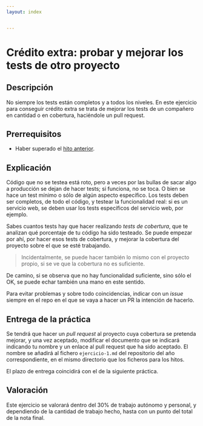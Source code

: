 ```yaml
---
layout: index


---
```

# Crédito extra: probar y mejorar los tests de otro proyecto

Descripción
-----------------

No siempre los tests están completos y a todos los niveles. En este ejercicio para conseguir crédito extra se trata de mejorar los tests de un compañero en cantidad o en cobertura, haciéndole un pull request.

Prerrequisitos
--------------------

* Haber superado el [hito anterior](3.PaaS).

Explicación
----------------

Código que no se testea está roto, pero a veces por las bullas de
sacar algo a producción se dejan de hacer tests; si funciona, no se
toca. O bien se hace un test mínimo o sólo de algún aspecto
específico. Los tests deben ser completos, de todo el código, y
testear la funcionalidad real: si es un servicio web, se deben usar
los tests específicos del servicio web, por ejemplo.

Sabes cuantos tests hay que hacer realizando *tests de cobertura*, que
te analizan qué porcentaje de tu código ha sido testeado. Se puede
empezar por ahí, por hacer esos tests de cobertura, y mejorar la
cobertura del proyecto sobre el que se esté trabajando.

> Incidentalmente, se puede hacer también lo mismo con el proyecto
> propio, si se ve que la cobertura no es suficiente.

De camino, si se observa que no hay funcionalidad suficiente, sino sólo el OK, se puede echar también una mano en este sentido.

Para evitar problemas y sobre todo coincidencias, indicar con un *issue* siempre en el repo en el que se vaya a hacer un PR la intención de hacerlo. 

Entrega de la práctica
--------------------------------

Se tendrá que hacer un *pull request* al proyecto cuya cobertura se
pretenda mejorar, y una vez aceptado, modificar el documento que se
indicará indicando tu nombre y un enlace al pull request que ha sido
aceptado. El nombre se añadirá al fichero `ejercicio-1.md` del repositorio del año correspondiente, en el mismo directorio que los ficheros para los hitos. 

El plazo de entrega coincidirá con el de la siguiente práctica. 

Valoración
--------------

Este ejercicio se valorará dentro del 30% de trabajo autónomo y
personal, y dependiendo de la cantidad de trabajo hecho, hasta con un
punto del total de la nota final. 
